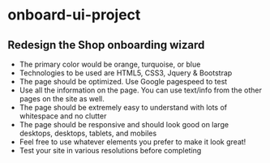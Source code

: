 # onboard-ui-project
## Redesign the Shop onboarding wizard

* The primary color would be orange, turquoise, or blue
* Technologies to be used are HTML5, CSS3, Jquery & Bootstrap
* The page should be optimized. Use Google pagespeed to test
* Use all the information on the page. You can use text/info from the other pages on the site as well.
* The page should be extremely easy to understand with lots of whitespace and no clutter
* The page should be responsive and should look good on large desktops, desktops, tablets, and mobiles
* Feel free to use whatever elements you prefer to make it look great!
* Test your site in various resolutions before completing

